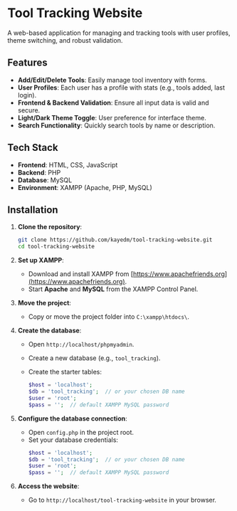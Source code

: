 # Tool Tracking Website

A web-based application for managing and tracking tools with user profiles, theme switching, and robust validation.


## Features
- **Add/Edit/Delete Tools**: Easily manage tool inventory with forms.
- **User Profiles**: Each user has a profile with stats (e.g., tools added, last login).
- **Frontend & Backend Validation**: Ensure all input data is valid and secure.
- **Light/Dark Theme Toggle**: User preference for interface theme.
- **Search Functionality**: Quickly search tools by name or description.


## Tech Stack
- **Frontend**: HTML, CSS, JavaScript
- **Backend**: PHP
- **Database**: MySQL
- **Environment**: XAMPP (Apache, PHP, MySQL)


## Installation

1. **Clone the repository**:
   ```bash
   git clone https://github.com/kayedm/tool-tracking-website.git
   cd tool-tracking-website
   ```

2. **Set up XAMPP**:
   - Download and install XAMPP from [https://www.apachefriends.org](https://www.apachefriends.org).
   - Start **Apache** and **MySQL** from the XAMPP Control Panel.

3. **Move the project**:
   - Copy or move the project folder into `C:\xampp\htdocs\`.

4. **Create the database**:
   - Open `http://localhost/phpmyadmin`.
   - Create a new database (e.g., `tool_tracking`).
   - Create the starter tables:
  
      ```php
     $host = 'localhost';
     $db = 'tool_tracking';  // or your chosen DB name
     $user = 'root';
     $pass = '';  // default XAMPP MySQL password
     ```

5. **Configure the database connection**:
   - Open `config.php` in the project root.
   - Set your database credentials:
     ```php
     $host = 'localhost';
     $db = 'tool_tracking';  // or your chosen DB name
     $user = 'root';
     $pass = '';  // default XAMPP MySQL password
     ```

6. **Access the website**:
   - Go to `http://localhost/tool-tracking-website` in your browser.


